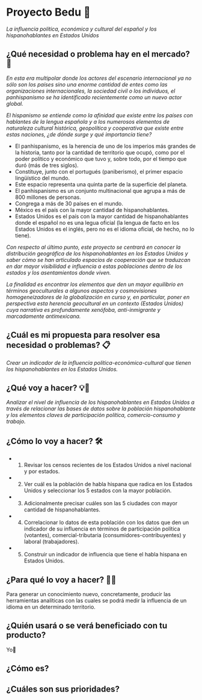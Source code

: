 # Proyecto Bedu 🧱

_La influencia política, económica y cultural del español y los hispanohablantes en Estados Unidos_

## ¿Qué necesidad o problema hay en el mercado? 🚀

_En esta era multipolar donde los actores del escenario internacional ya no sólo son los países sino una enorme cantidad de entes como las organizaciones internacionales, la sociedad civil o los individuos, el panhispanismo se ha identificado recientemente como un nuevo actor global._

_El hispanismo se entiende como la afinidad que existe entre los países con hablantes de la lengua española y a los numerosos elementos de naturaleza cultural histórica, geopolítica y cooperativa que existe entre estas naciones, ¿de dónde surge y qué importancia tiene?_

* El panhispanismo, es la herencia de uno de los imperios más grandes de la historia, tanto por la cantidad de territorio que ocupó, como por el poder político y económico que tuvo y, sobre todo, por el tiempo que duró (más de tres siglos).
* Constituye, junto con el portugués (paniberismo), el primer espacio lingüístico del mundo.
* Este espacio representa una quinta parte de la superficie del planeta.
* El panhispanismo es un conjunto multinacional que agrupa a más de 800 millones de personas.
* Congrega a más de 30 países en el mundo.
* México es el país con la mayor cantidad de hispanohablantes.
* Estados Unidos es el país con la mayor cantidad de hispanohablantes donde el español no es una legua oficial (la lengua de facto en los Estados Unidos es el inglés, pero no es el idioma oficial, de hecho, no lo tiene).

_Con respecto al último punto, este proyecto se centrará en conocer la distribución geográfica de los hispanohablantes en los Estados Unidos y saber cómo se han articulado espacios de cooperación que se traduzcan en dar mayor visibilidad e influencia a estas poblaciones dentro de los estados y los asentamientos donde viven._

_La finalidad es encontrar los elementos que den un mayor equilibrio en términos geoculturales a algunos aspectos y cosmovisiones homogeneizadores de la globalización en curso y, en particular, poner en perspectiva esta herencia geocultural en un contexto (Estados Unidos) cuya narrativa es profundamente xenófoba, anti-inmigrante y marcadamente antimexicana._

## ¿Cuál es mi propuesta para resolver esa necesidad o problemas? 📋

_Crear un indicador de la influencia política-económica-cultural que tienen los hispanohablantes en los Estados Unidos._

## ¿Qué voy a hacer? 💡📌

_Analizar el nivel de influencia de los hispanohablantes en Estados Unidos a través de relacionar las bases de datos sobre la población hispanohablante y los elementos claves de participación política, comercio-consumo y trabajo._

## ¿Cómo lo voy a hacer? 🛠️

* 1.	Revisar los censos recientes de los Estados Unidos a nivel nacional y por estados.
* 2.	Ver cuál es la población de habla hispana que radica en los Estados Unidos y seleccionar los 5 estados con la mayor población.
* 3.	Adicionalmente precisar cuáles son las 5 ciudades con mayor cantidad de hispanohablantes.
* 4.	Correlacionar lo datos de esta población con los datos que den un indicador de su influencia en términos de participación política (votantes), comercial-tributaria (consumidores-contribuyentes) y laboral (trabajadores).
* 5.	Construir un indicador de influencia que tiene el habla hispana en Estados Unidos.

## ¿Para qué lo voy a hacer? 📢🧭

Para generar un conocimiento nuevo, concretamente, producir las herramientas analíticas con las cuales se podrá medir la influencia de un idioma en un determinado territorio.

## ¿Quién usará o se verá beneficiado con tu producto?

Yo🤔

## ¿Cómo es?

## ¿Cuáles son sus prioridades?
